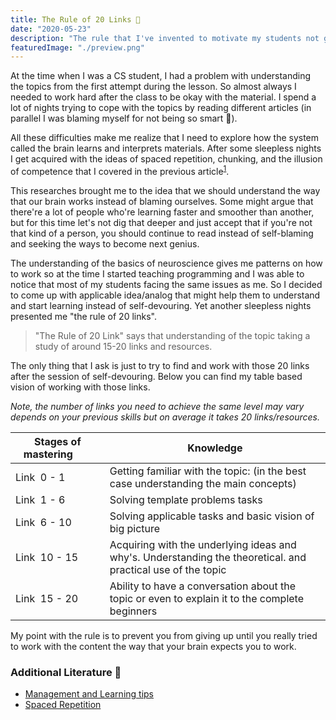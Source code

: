 ```yaml
---
title: The Rule of 20 Links 🔗
date: "2020-05-23"
description: "The rule that I've invented to motivate my students not giving up."
featuredImage: "./preview.png"
---
```



At the time when I was a CS student, I had a problem with understanding the topics from the first attempt during the lesson. So almost always I needed to work hard after the class to be okay with the material. I spend a lot of nights trying to cope with the topics by reading different articles (in parallel I was blaming myself for not being so smart 🤟).

All these difficulties make me realize that I need to explore how the system called the brain learns and interprets materials. After some sleepless nights I get acquired with the ideas of spaced repetition, chunking, and the illusion of competence that I covered in the previous article<sup>[1](#additional-literature-)</sup>.

This researches brought me to the idea that we should understand the way that our brain works instead of blaming ourselves. Some might argue that there're a lot of people who're learning faster and smoother than another, but for this time let's not dig that deeper and just accept that if you're not that kind of a person, you should continue to read instead of self-blaming and seeking the ways to become next genius.

The understanding of the basics of neuroscience gives me patterns on how to work so at the time I started teaching programming and I was able to notice that most of my students facing the same issues as me. So I decided to come up with applicable idea/analog that might help them to understand and start learning instead of self-devouring. Yet another sleepless nights presented me "the rule of 20 links".

> "The Rule of 20 Link" says that understanding of the topic taking a study of around 15-20 links and resources.

The only thing that I ask is just to try to find and work with those 20 links after the session of self-devouring. Below you can find my table based vision of working with those links.

_Note, the number of links you need to achieve the same level may vary depends on your previous skills but on average it takes 20 links/resources._

| Stages of mastering&nbsp;&nbsp;&nbsp;&nbsp;&nbsp;&nbsp;&nbsp;                              | Knowledge|
|---------------------------------------------------|-----------------------------------------------------------------------------------|
| Link&nbsp; 0 - 1                                      | Getting familiar with the topic: (in the best case understanding the main concepts)                                                                                                                                   |
| Link&nbsp; 1 - 6                                      | Solving template problems tasks                                                                                                                               |
| Link&nbsp; 6 - 10                                     | Solving applicable tasks and basic vision of big picture                                                                                         |
| Link&nbsp; 10 - 15                                    | Acquiring with the underlying ideas and why's. Understanding the theoretical. and practical use of the topic |
| Link&nbsp; 15 - 20                                    | Ability to have a conversation about the topic or even to explain it to the complete beginners                                                                                    |

My point with the rule is to prevent you from giving up until you really tried to work with the content the way that your brain expects you to work.

### Additional Literature 📖

* [Management and Learning tips](https://oganisyan.com/blog/self-management-tips/)
* [Spaced Repetition](https://en.wikipedia.org/wiki/Spaced_repetition)